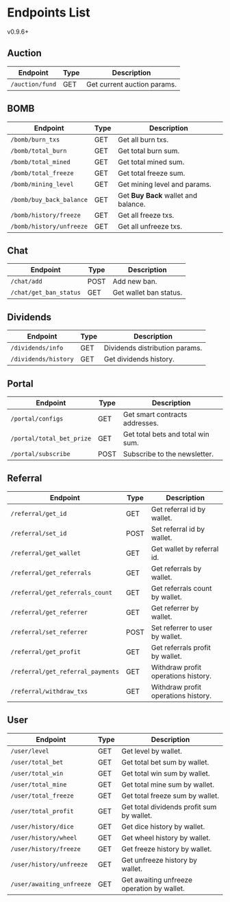 # Endpoints List
v0.9.6+

## Auction

| Endpoint        | Type | Description                 |
| --------------- | ---- | --------------------------- |
| `/auction/fund` | GET  | Get current auction params. |

## BOMB

| Endpoint                 | Type | Description                          |
| ------------------------ | ---- | ------------------------------------ |
| `/bomb/burn_txs`         | GET  | Get all burn txs.                    |
| `/bomb/total_burn`       | GET  | Get total burn sum.                  |
| `/bomb/total_mined`      | GET  | Get total mined sum.                 |
| `/bomb/total_freeze`     | GET  | Get total freeze sum.                |
| `/bomb/mining_level`     | GET  | Get mining level and params.         |
| `/bomb/buy_back_balance` | GET  | Get **Buy Back** wallet and balance. |
| `/bomb/history/freeze`   | GET  | Get all freeze txs.                  |
| `/bomb/history/unfreeze` | GET  | Get all unfreeze txs.                |

## Chat

| Endpoint                 | Type | Description            |
| ------------------------ | ---- | ---------------------- |
| `/chat/add`              | POST | Add new ban.           |
| `/chat/get_ban_status`   | GET  | Get wallet ban status. |

## Dividends

| Endpoint             | Type | Description                    |
| -------------------- | ---- | ------------------------------ |
| `/dividends/info`    | GET  | Dividends distribution params. |
| `/dividends/history` | GET  | Get dividends history.         |

## Portal

| Endpoint                  | Type | Description                       |
| ------------------------- | ---- | --------------------------------- |
| `/portal/configs`         | GET  | Get smart contracts addresses.    |
| `/portal/total_bet_prize` | GET  | Get total bets and total win sum. |
| `/portal/subscribe`       | POST | Subscribe to the newsletter.      |

## Referral

| Endpoint                          | Type | Description                         |
| --------------------------------- | ---- | ----------------------------------- |
| `/referral/get_id`                | GET  | Get referral id by wallet.          |
| `/referral/set_id`                | POST | Set referral id by wallet.          |
| `/referral/get_wallet`            | GET  | Get wallet by referral id.          |
| `/referral/get_referrals`         | GET  | Get referrals by wallet.            |
| `/referral/get_referrals_count`   | GET  | Get referrals count by wallet.      |
| `/referral/get_referrer`          | GET  | Get referrer by wallet.             |
| `/referral/set_referrer`          | POST | Set referrer to user by wallet.     |
| `/referral/get_profit`            | GET  | Get referrals profit by wallet.     |
| `/referral/get_referral_payments` | GET  | Withdraw profit operations history. |
| `/referral/withdraw_txs`          | GET  | Withdraw profit operations history. |

## User

| Endpoint                  | Type | Description                                |
| ------------------------- | ---- | ------------------------------------------ |
| `/user/level`             | GET  | Get level by wallet.                       |
| `/user/total_bet`         | GET  | Get total bet sum by wallet.               |
| `/user/total_win`         | GET  | Get total win sum by wallet.               |
| `/user/total_mine`        | GET  | Get total mine sum by wallet.              |
| `/user/total_freeze`      | GET  | Get total freeze sum by wallet.            |
| `/user/total_profit`      | GET  | Get total dividends profit sum by wallet.  |
| `/user/history/dice`      | GET  | Get dice history by wallet.                |
| `/user/history/wheel`     | GET  | Get wheel history by wallet.               |
| `/user/history/freeze`    | GET  | Get freeze history by wallet.              |
| `/user/history/unfreeze`  | GET  | Get unfreeze history by wallet.            |
| `/user/awaiting_unfreeze` | GET  | Get awaiting unfreeze operation by wallet. |
